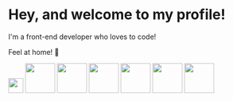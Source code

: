 # Hey, and welcome to my profile!

I'm a front-end developer who loves to code!

Feel at home! 🐧
<div>
  <img src="https://cdn.jsdelivr.net/gh/devicons/devicon/icons/javascript/javascript-plain.svg" height="30" width="30"/>
  
  <img src="https://cdn.jsdelivr.net/gh/devicons/devicon/icons/nodejs/nodejs-original-wordmark.svg" height="60" width="60" />
  <img src="https://cdn.jsdelivr.net/gh/devicons/devicon/icons/yarn/yarn-original-wordmark.svg" height="60" width="60" />
  <img src="https://cdn.jsdelivr.net/gh/devicons/devicon/icons/npm/npm-original-wordmark.svg" height="60" width="60" />
  <img src="https://cdn.jsdelivr.net/gh/devicons/devicon/icons/react/react-original.svg" height="60" width="60" />
  <img src="https://cdn.jsdelivr.net/gh/devicons/devicon/icons/wordpress/wordpress-plain.svg" height="60" width="60" />
  <img src="https://cdn.jsdelivr.net/gh/devicons/devicon/icons/linux/linux-original.svg" height="60" width="60" />
 </div>
